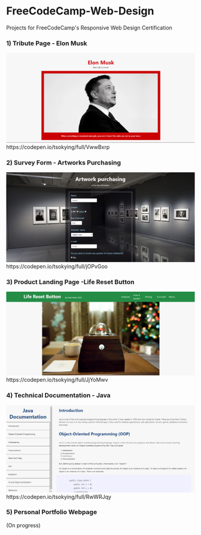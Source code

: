 # FreeCodeCamp-Web-Design
Projects for FreeCodeCamp's Responsive Web Design Certification

### 1) Tribute Page - Elon Musk
<img src="0-ScreenCap/1.png">
https://codepen.io/tsokying/full/VwwBxrp

### 2) Survey Form - Artworks Purchasing
<img src="0-ScreenCap/2.png">
https://codepen.io/tsokying/full/jOPvGoo

### 3) Product Landing Page -Life Reset Button
<img src="0-ScreenCap/3.png">
https://codepen.io/tsokying/full/JjYoMwv

### 4) Technical Documentation - Java
<img src="0-ScreenCap/4.png">
https://codepen.io/tsokying/full/RwWRJqy

### 5) Personal Portfolio Webpage
(On progress)
